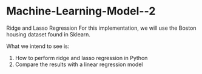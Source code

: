# Machine-Learning-Model--2

Ridge and Lasso Regression 
For this implementation, we will use the Boston housing dataset found in Sklearn. 

What we intend to see is:

1) How to perform ridge and lasso regression in Python
2) Compare the results with a linear regression model
